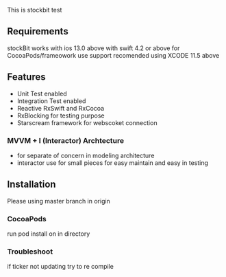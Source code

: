 
This is stockbit test

## Requirements
stockBit works with ios 13.0 above with swift 4.2 or above for CocoaPods/frameowork use support recomended using XCODE 11.5 above

## Features

- Unit Test enabled
- Integration Test enabled
- Reactive RxSwift and RxCocoa
- RxBlocking for testing purpose 
- Starscream framework for webscoket connection

### MVVM + I (Interactor) Archtecture

* for separate of concern in modeling architecture
* interactor use for small pieces for easy maintain and easy in testing

## Installation
Please using master branch in origin

### CocoaPods
run pod install on in directory

### Troubleshoot
if ticker not updating
try to re compile 

